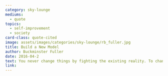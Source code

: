```yaml
---
category: sky-lounge
mediums:
  - quote
topics:
  - self-improvement
  - society
card-class: quote-cited
image: assets/images/categories/sky-lounge/rb_fuller.jpg
title: Build a New Model
author: Buckminster Fuller
date: 2016-04-2
text: You never change things by fighting the existing reality. To change something, build a new model that makes the existing model obsolete.
link:
---
```

